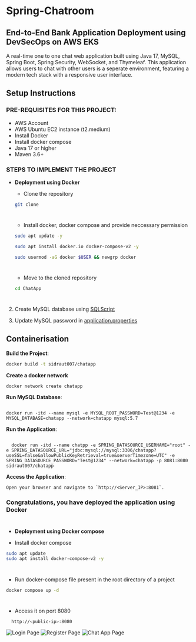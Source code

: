 # Spring-Chatroom
## End-to-End Bank Application Deployment using DevSecOps on AWS EKS
A real-time one to one chat web application built using Java 17, MySQL, Spring Boot, Spring Security, WebSocket, and Thymeleaf. This application allows users to chat with other users is a seperate environment, featuring a modern tech stack with a responsive user interface.


## Setup Instructions

### PRE-REQUISITES FOR THIS PROJECT:
- AWS Account
- AWS Ubuntu EC2 instance (t2.medium)
- Install Docker
- Install docker compose
- Java 17 or higher
- Maven 3.6+

### STEPS TO IMPLEMENT THE PROJECT
- **<p id="Docker">Deployment using Docker</p>**
 
  - Clone the repository
  ```bash
  git clone 
  ```
  #
  - Install docker, docker compose and provide neccessary permission
  ```bash
  sudo apt update -y

  sudo apt install docker.io docker-compose-v2 -y

  sudo usermod -aG docker $USER && newgrp docker
  ``` 
  #
  - Move to the cloned repository
  ```bash
  cd ChatApp
  ```
  #
 
2. Create MySQL database using [SQLScript](src/main/resources/static/sql-script/SQLScript.txt)

3. Update MySQL password in [application.properties](src/main/resources/application.properties)


## Containerisation

  **Build the Project**:
   ```sh
   docker build -t sidraut007/chatapp
   
   ```
  
  **Create a docker network**
  ```bash
  docker network create chatapp
  ```

  **Run MySQL Database**:

  ```
  
  docker run -itd --name mysql -e MYSQL_ROOT_PASSWORD=Test@1234 -e MYSQL_DATABASE=chatapp --network=chatapp mysql:5.7

  ```
  **Run the Application**:
  ```
  
    docker run -itd --name chatpp -e SPRING_DATASOURCE_USERNAME="root" -e SPRING_DATASOURCE_URL="jdbc:mysql://mysql:3306/chatapp?useSSL=false&allowPublicKeyRetrieval=true&serverTimezone=UTC" -e SPRING_DATASOURCE_PASSWORD="Test@1234" --network=chatapp -p 8081:8080 sidraut007/chatapp

  ```

**Access the Application**:
   
    Open your browser and navigate to `http://<Server_IP>:8081`.

 ### Congratulations, you have deployed the application using Docker 
  #
- **<p id="dockercompose">Deployment using Docker compose</p>**
- Install docker compose
```bash
sudo apt update
sudo apt install docker-compose-v2 -y
```
#
- Run docker-compose file present in the root directory of a project
```bash
docker compose up -d
```
#
- Access it on port 8080
```bash
  http://<public-ip>:8080
```


![Login Page](src/main/resources/static/screenshots/login_screenshot.png)
![Register Page](src/main/resources/static/screenshots/register_screenshot.png)
![Chat App Page](src/main/resources/static/screenshots/chatapp_screenshot.png)
